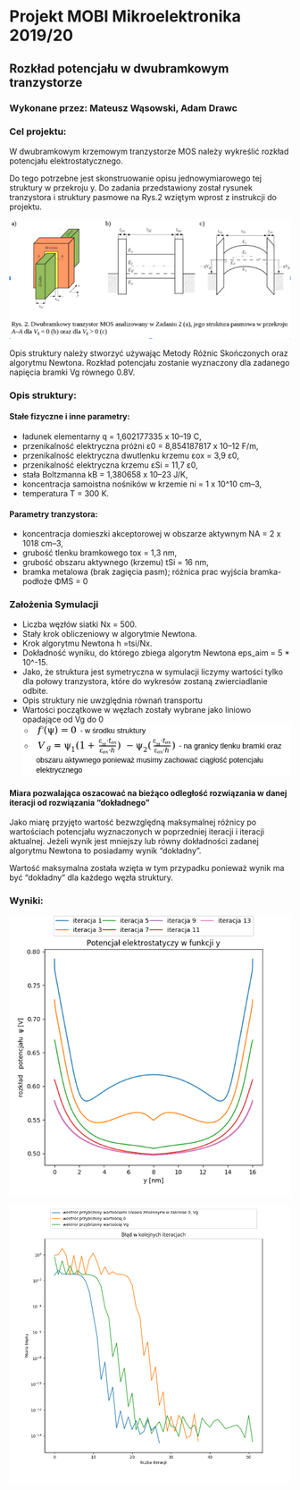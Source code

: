 # Projekt MOBI Mikroelektronika 2019/20
## Rozkład potencjału w dwubramkowym tranzystorze

### Wykonane przez: Mateusz Wąsowski, Adam Drawc

### Cel projektu:

W dwubramkowym krzemowym tranzystorze MOS należy wykreślić rozkład potencjału elektrostatycznego.

Do tego potrzebne jest skonstruowanie opisu jednowymiarowego tej struktury w przekroju y.
Do zadania przedstawiony został rysunek tranzystora i struktury pasmowe na Rys.2 wziętym wprost z instrukcji do projektu.

![alt text](https://github.com/gracja000/mobi-proj1/blob/master/png/Struktura.png)

Opis struktury należy stworzyć używając Metody Różnic Skończonych oraz algorytmu Newtona.
Rozkład potencjału zostanie wyznaczony dla zadanego napięcia bramki Vg równego 0.8V.

### Opis struktury:
#### Stałe fizyczne i inne parametry:
- ładunek elementarny q = 1,602177335 x 10–19 C,
- przenikalność elektryczna próżni ε0 = 8,854187817 x 10–12 F/m,
- przenikalność elektryczna dwutlenku krzemu εox = 3,9 ε0,
- przenikalność elektryczna krzemu εSi = 11,7 ε0,
- stała Boltzmanna kB =  1,380658 x 10–23 J/K,
- koncentracja samoistna nośników w krzemie ni = 1 x 10^10 cm–3,
- temperatura T = 300 K.
#### Parametry tranzystora:
- koncentracja domieszki akceptorowej w obszarze aktywnym NA = 2 x 1018 cm–3,
- grubość tlenku bramkowego tox = 1,3 nm,
- grubość obszaru aktywnego (krzemu) tSi = 16 nm,
- bramka metalowa (brak zagięcia pasm); różnica prac wyjścia bramka-  podłoże ΦMS = 0

### Założenia Symulacji
- Liczba węzłów siatki Nx = 500.
- Stały krok obliczeniowy w algorytmie Newtona.
- Krok algorytmu Newtona h =tsi/Nx.
- Dokładność wyniku, do którego zbiega algorytm Newtona eps_aim = 5 * 10^-15.
- Jako, że struktura jest symetryczna w symulacji liczymy wartości tylko dla połowy tranzystora, które do wykresów zostaną zwierciadlanie odbite.
- Opis struktury nie uwzględnia równań transportu
- Wartości początkowe w węzłach zostały wybrane jako liniowo opadające od Vg do 0
![alt text](https://github.com/gracja000/mobi-proj1/blob/master/png/Zalozenia.png)

#### Miara pozwalająca oszacować na bieżąco odległość rozwiązania w danej iteracji od rozwiązania “dokładnego”

Jako miarę przyjęto wartość bezwzględną maksymalnej różnicy po wartościach potencjału wyznaczonych w poprzedniej iteracji i iteracji aktualnej. Jeżeli wynik jest mniejszy lub równy dokładności zadanej algorytmu Newtona to posiadamy wynik “dokładny”.

Wartość maksymalna została wzięta w tym przypadku ponieważ wynik ma być “dokładny” dla każdego węzła struktury.

### Wyniki:

![alt text](https://github.com/gracja000/mobi-proj1/blob/master/Wyniki/figure_1.png)

![alt text](https://github.com/gracja000/mobi-proj1/blob/master/Wyniki/figure_2.png)
